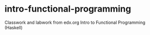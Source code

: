 # intro-functional-programming

Classwork and labwork from edx.org Intro to Functional Programming (Haskell)
